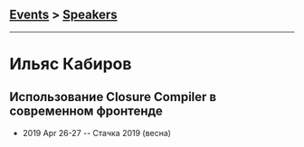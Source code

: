 ## [Events](../README.md) > [Speakers](../speakers.md)
---

# Ильяс Кабиров

## Использование Closure Compiler в современном фронтенде
- 2019 Apr 26-27 -- Стачка 2019 (весна)    
